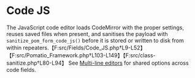 # Code JS

The JavaScript code editor loads CodeMirror with the proper settings, reuses saved files when present, and sanitises the payload with `sanitize_pom_form_code_js()` before it is stored or written to disk from within repeaters.【F:src/Fields/Code_JS.php†L9-L52】【F:src/Pomatio_Framework.php†L103-L149】【F:src/class-sanitize.php†L80-L94】 See [Multi-line editors](../fields.md#multi-line-editors) for shared options across code fields.
